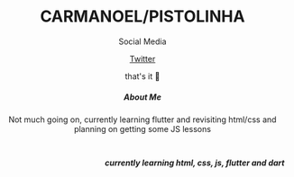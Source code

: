 <h1 align="center"> CARMANOEL/PISTOLINHA </h1>

<p align="center"> Social Media</p>
<p align="center"> <a href="https://twitter.com/PISTOLlNHA">Twitter</a>
<p align="center"> that's it 🤙</p>

<h5 align="center"> About Me</h5>
  <p align="center">Not much going on, currently learning flutter and revisiting html/css and planning on getting some JS lessons</h5>

<h5 align="left"><img src="" alt=""></5> <h5 align="right"> currently learning <i>html, css, js, flutter and dart</i></h5>

